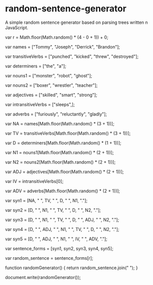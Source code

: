 # random-sentence-generator
A simple random sentence generator based on parsing trees written n JavaScript.


var r = Math.floor(Math.random() * (4 - 0 + 1)) + 0;

var names = ["Tommy", "Joseph", "Derrick", "Brandon"];

var transitiveVerbs = ["punched", "kicked", "threw", "destroyed"];

var determiners = ["the", "a"];

var nouns1 = ["monster", "robot", "ghost"];

var nouns2 = ["boxer", "wrestler", "teacher"];

var adjectives = ["skilled", "smart", "strong"];

var intransitiveVerbs = ["sleeps",];

var adverbs = ["furiously", "reluctantly", "gladly"];



var NA = names[Math.floor(Math.random() * (3 + 1))];

var TV = transitiveVerbs[Math.floor(Math.random() * (3 + 1))];

var D = determiners[Math.floor(Math.random() * (1 + 1))];

var N1 = nouns1[Math.floor(Math.random() * (2 + 1))];

var N2 = nouns2[Math.floor(Math.random() * (2 + 1))];

var ADJ = adjectives[Math.floor(Math.random() * (2 + 1))];

var IV = intransitiveVerbs[0];

var ADV = adverbs[Math.floor(Math.random() * (2 + 1))];



var syn1 = [NA, " ", TV, " ", D, " ", N1, "."];

var syn2 = [D, " ", N1, " ", TV, " ", D, " ", N2, "."];

var syn3 = [D, " ", N1, " ", TV, " ", D, " ", ADJ, " ", N2, "."];

var syn4 = [D, " ", ADJ, " ", N1, " ", TV, " ", D, " ", N2, "."];

var syn5 = [D, " ", ADJ, " ", N1, " ", IV, " ", ADV, "."];




var sentence_forms = [syn1, syn2, syn3, syn4, syn5];

var random_sentence = sentence_forms[r];



function randomGenerator() {
    return random_sentence.join(" ");
}

document.write(randomGenerator());
